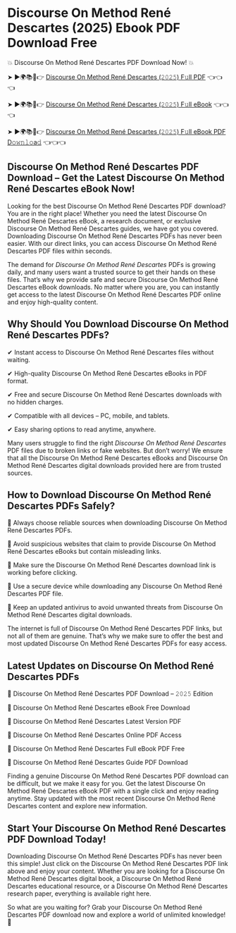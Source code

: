 # Discourse On Method René Descartes (2025) Ebook PDF Download Free

💥 Discourse On Method René Descartes PDF Download Now! 💥

➤ ►🌍📚📱👉 [Discourse On Method René Descartes (𝟸𝟶𝟸𝟻) F𝚞ll PDF](https://getpdf.xyz/discourse-on-method-rené-descartes) 👈👈👈


➤ ►🌍📚📱👉 [Discourse On Method René Descartes (𝟸𝟶𝟸𝟻) F𝚞ll eBook](https://getpdf.xyz/discourse-on-method-rené-descartes) 👈👈👈


➤ ►🌍📚📱👉 [Discourse On Method René Descartes (𝟸𝟶𝟸𝟻) F𝚞ll eBook PDF D𝚘𝚠𝚗𝚕𝚘a𝚍](https://getpdf.xyz/discourse-on-method-rené-descartes) 👈👈👈


## Discourse On Method René Descartes PDF Download – Get the Latest Discourse On Method René Descartes eBook Now!

Looking for the best Discourse On Method René Descartes PDF download? You are in the right place! Whether you need the latest Discourse On Method René Descartes eBook, a research document, or exclusive Discourse On Method René Descartes guides, we have got you covered. Downloading Discourse On Method René Descartes PDFs has never been easier. With our direct links, you can access Discourse On Method René Descartes PDF files within seconds.

The demand for *Discourse On Method René Descartes* PDFs is growing daily, and many users want a trusted source to get their hands on these files. That’s why we provide safe and secure Discourse On Method René Descartes eBook downloads. No matter where you are, you can instantly get access to the latest Discourse On Method René Descartes PDF online and enjoy high-quality content.

## Why Should You Download Discourse On Method René Descartes PDFs?

✔ Instant access to Discourse On Method René Descartes files without waiting.

✔ High-quality Discourse On Method René Descartes eBooks in PDF format.

✔ Free and secure Discourse On Method René Descartes downloads with no hidden charges.

✔ Compatible with all devices – PC, mobile, and tablets.

✔ Easy sharing options to read anytime, anywhere.

Many users struggle to find the right *Discourse On Method René Descartes* PDF files due to broken links or fake websites. But don’t worry! We ensure that all the Discourse On Method René Descartes eBooks and Discourse On Method René Descartes digital downloads provided here are from trusted sources.

## How to Download Discourse On Method René Descartes PDFs Safely?

📌 Always choose reliable sources when downloading Discourse On Method René Descartes PDFs.

📌 Avoid suspicious websites that claim to provide Discourse On Method René Descartes eBooks but contain misleading links.

📌 Make sure the Discourse On Method René Descartes download link is working before clicking.

📌 Use a secure device while downloading any Discourse On Method René Descartes PDF file.

📌 Keep an updated antivirus to avoid unwanted threats from Discourse On Method René Descartes digital downloads.

The internet is full of Discourse On Method René Descartes PDF links, but not all of them are genuine. That’s why we make sure to offer the best and most updated Discourse On Method René Descartes PDFs for easy access.

## Latest Updates on Discourse On Method René Descartes PDFs

🔹 Discourse On Method René Descartes PDF Download – 𝟸𝟶𝟸𝟻 Edition

🔹 Discourse On Method René Descartes eBook Free Download

🔹 Discourse On Method René Descartes Latest Version PDF

🔹 Discourse On Method René Descartes Online PDF Access

🔹 Discourse On Method René Descartes Full eBook PDF Free

🔹 Discourse On Method René Descartes Guide PDF Download

Finding a genuine Discourse On Method René Descartes PDF download can be difficult, but we make it easy for you. Get the latest Discourse On Method René Descartes eBook PDF with a single click and enjoy reading anytime. Stay updated with the most recent Discourse On Method René Descartes content and explore new information.

## Start Your Discourse On Method René Descartes PDF Download Today!

Downloading Discourse On Method René Descartes PDFs has never been this simple! Just click on the Discourse On Method René Descartes PDF link above and enjoy your content. Whether you are looking for a Discourse On Method René Descartes digital book, a Discourse On Method René Descartes educational resource, or a Discourse On Method René Descartes research paper, everything is available right here.

So what are you waiting for? Grab your Discourse On Method René Descartes PDF download now and explore a world of unlimited knowledge! 🚀